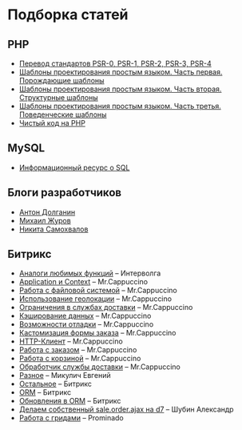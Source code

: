 # Подборка статей

## PHP

* [Перевод стандартов PSR-0, PSR-1, PSR-2, PSR-3, PSR-4](https://svyatoslav.biz/misc/psr_translation/)
* [Шаблоны проектирования простым языком. Часть первая. Порождающие шаблоны](https://tproger.ru/translations/design-patterns-simple-words-1/)
* [Шаблоны проектирования простым языком. Часть вторая. Структурные шаблоны](https://tproger.ru/translations/design-patterns-simple-words-2)
* [Шаблоны проектирования простым языком. Часть третья. Поведенческие шаблоны](https://tproger.ru/translations/design-patterns-simple-words-3)
* [Чистый код на PHP](https://habrahabr.ru/company/mailru/blog/336788/)

## MySQL

* [Информационный ресурс о SQL](http://2sql.ru/)

## Блоги разработчиков

* [Антон Долганин](http://blog.d-it.ru/)
* [Михаил Журов](http://zhurov.me/)
* [Никита Самохвалов](http://samokhvalov.info/blog/)

## Битрикс
* [Аналоги любимых функций](http://www.intervolga.ru/blog/bitrix/d7-analogi-lyubimykh-funktsiy-v-1s-bitriks/) – Интерволга
* [Application и Context](https://mrcappuccino.ru/blog/post/d7-application-and-context-objects) – Mr.Cappuccino
* [Работа с файловой системой](https://mrcappuccino.ru/blog/post/work-with-file-system-bitrix-d7) – Mr.Cappuccino
* [Использование геолокации](https://mrcappuccino.ru/blog/post/d7-geolocation) – Mr.Cappuccino
* [Ограничения в службах доставки](https://mrcappuccino.ru/blog/post/delivery-restrictions-bitrix-d7) – Mr.Cappuccino
* [Кэширование данных](https://mrcappuccino.ru/blog/post/bitrix-d7-data-cache) – Mr.Cappuccino
* [Возможности отладки](https://mrcappuccino.ru/blog/post/bitrix-d7-debug) – Mr.Cappuccino
* [Кастомизация формы заказа](https://mrcappuccino.ru/blog/post/order-form-customization-bitrix-d7) – Mr.Cappuccino
* [HTTP-Клиент](https://mrcappuccino.ru/blog/post/work-with-http-bitrix-d7) – Mr.Cappuccino
* [Работа с заказом](https://mrcappuccino.ru/blog/post/work-with-order-bitrix-d7) – Mr.Cappuccino
* [Работа с корзиной](https://mrcappuccino.ru/blog/post/work-with-basket-bitrix-d7) – Mr.Cappuccino
* [Обработчик службы доставки](https://mrcappuccino.ru/blog/post/delivery-handler-for-new-bitrix-sale-module) – Mr.Cappuccino
* [Разное](https://github.com/SidiGi/bitrix-info/wiki) – Микулич Евгений
* [Остальное](http://dev.1c-bitrix.ru/api_d7/) – Битрикс
* [ORM](https://dev.1c-bitrix.ru/learning/course/?COURSE_ID=43&CHAPTER_ID=05748) – Битрикс
* [Обновления в ORM](https://dev.1c-bitrix.ru/community/blogs/orm/orm-updates.php) – Битрикс
* [Делаем собственный sale.order.ajax на d7](https://dev.1c-bitrix.ru/community/webdev/user/40761/blog/25845/) – Шубин Александр
* [Работа с гридами](Grid.md) – Prominado